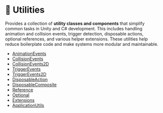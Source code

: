# 🧩 Utilities

Provides a collection of **utility classes and components** that simplify common tasks in Unity and C# development. This
includes handling animation and collision events, trigger detection, disposable actions, optional references, and
various helper extensions. These utilities help reduce boilerplate code and make systems more modular and maintainable.

- [AnimationEvents](AnimationEvents.md) <!-- + -->
- [CollisionEvents](CollisionEvents.md) <!-- + -->
- [CollisionEvents2D](CollisionEvents2D.md) <!-- + -->
- [TriggerEvents](TriggerEvents.md) <!-- + -->
- [TriggerEvents2D](TriggerEvents2D.md) <!-- + -->
- [DisposableAction](DisposableAction.md) <!-- + -->
- [DisposableComposite](DisposableComposite.md) <!-- + -->
- [Reference](Reference.md) <!-- + -->
- [Optional](Optional.md) <!-- + -->
- [Extensions](Extensions.md) <!-- + -->
- [ApplicationUtils](ApplicationUtils.md)  <!-- + -->
